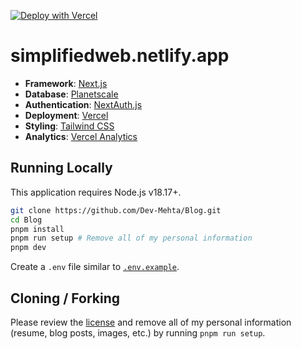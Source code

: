 [![Deploy with Vercel](https://vercel.com/button)](https://vercel.com/new/clone?repository-url=https%3A%2F%2Fgithub.com%Dev-Mehta%2FBlog)

# simplifiedweb.netlify.app

- **Framework**: [Next.js](https://nextjs.org/)
- **Database**: [Planetscale](https://planetscale.com)
- **Authentication**: [NextAuth.js](https://next-auth.js.org)
- **Deployment**: [Vercel](https://vercel.com)
- **Styling**: [Tailwind CSS](https://tailwindcss.com)
- **Analytics**: [Vercel Analytics](https://vercel.com/analytics)

## Running Locally

This application requires Node.js v18.17+.

```bash
git clone https://github.com/Dev-Mehta/Blog.git
cd Blog
pnpm install
pnpm run setup # Remove all of my personal information
pnpm dev
```

Create a `.env` file similar to [`.env.example`](https://github.com/Dev-Mehta/Blog/blob/main/.env.example).

## Cloning / Forking

Please review the [license](https://github.com/Dev-Mehta/Blog/blob/main/LICENSE.txt) and remove all of my personal information (resume, blog posts, images, etc.) by running `pnpm run setup`.
